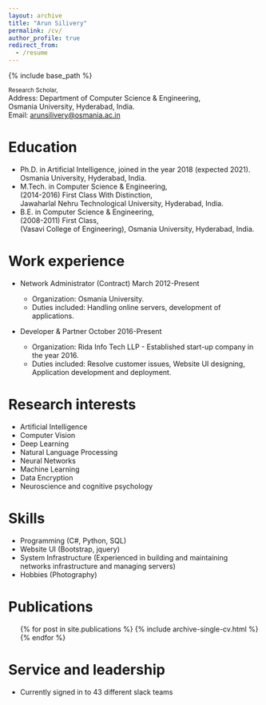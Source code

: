 ```yaml
---
layout: archive
title: "Arun Silivery"
permalink: /cv/
author_profile: true
redirect_from:
  - /resume
---
```


{% include base_path %}



<sub>Research Scholar,</sub><br/>
Address: Department of Computer Science & Engineering,<br/>
Osmania University, Hyderabad, India.<br/>
Email: arunsilivery@osmania.ac.in


Education
======
* Ph.D. in Artificial Intelligence, joined in the year 2018 (expected 2021).<br/>
  Osmania University, Hyderabad, India.
* M.Tech. in Computer Science & Engineering, <br/>
  (2014-2016) First Class With Distinction,<br/> 
  Jawaharlal Nehru Technological University, Hyderabad, India.
* B.E. in Computer Science & Engineering, <br/>
  (2008-2011) First Class,<br/>
  (Vasavi College of Engineering), Osmania University, Hyderabad, India.  

Work experience
======
* Network Administrator (Contract) March 2012-Present
  * Organization: Osmania University.
  * Duties included: Handling online servers, development of applications.
  
* Developer & Partner   October 2016-Present 
  * Organization: Rida Info Tech LLP - Established start-up company in the year 2016.
  * Duties included: Resolve customer issues, Website UI designing, Application development and deployment.

Research interests
======
  * Artificial Intelligence
  * Computer Vision
  * Deep Learning 
  * Natural Language Processing
  * Neural Networks
  * Machine Learning
  * Data Encryption
  * Neuroscience and cognitive psychology
  
Skills
======
  * Programming (C#, Python, SQL)
  * Website UI (Bootstrap, jquery)
  * System Infrastructure (Experienced in building and maintaining networks infrastructure and managing servers)
  * Hobbies (Photography)
  
  

Publications
======
  <ul>{% for post in site.publications %}
    {% include archive-single-cv.html %}
  {% endfor %}</ul>
  

Service and leadership
======
* Currently signed in to 43 different slack teams
